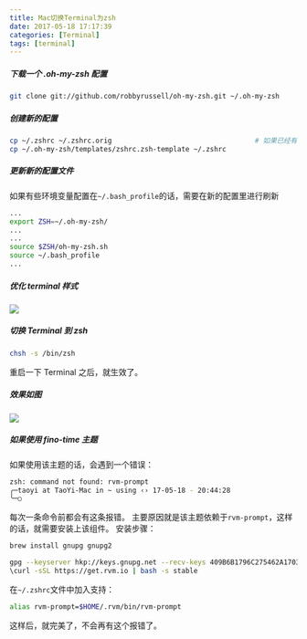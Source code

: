 ```yaml
---
title: Mac切换Terminal为zsh
date: 2017-05-18 17:17:39
categories: [Terminal]
tags: [terminal]
---
```


##### 下载一个 .oh-my-zsh 配置
```bash
git clone git://github.com/robbyrussell/oh-my-zsh.git ~/.oh-my-zsh
```

<!--more-->

##### 创建新的配置
```bash
cp ~/.zshrc ~/.zshrc.orig                                   # 如果已经有一个 .zshrc 文件，备份一下
cp ~/.oh-my-zsh/templates/zshrc.zsh-template ~/.zshrc
```

##### 更新新的配置文件
如果有些环境变量配置在``~/.bash_profile``的话，需要在新的配置里进行刷新
```bash
...
export ZSH=~/.oh-my-zsh/
...
...
source $ZSH/oh-my-zsh.sh
source ~/.bash_profile
...
```

##### 优化 terminal 样式
![](http://o6lw1c1bf.bkt.clouddn.com/终端样式修改.png)

##### 切换 Terminal 到 zsh
```bash
chsh -s /bin/zsh
```
重启一下 Terminal 之后，就生效了。

##### 效果如图
![](http://o6lw1c1bf.bkt.clouddn.com/Terminal效果图.png)

##### 如果使用 fino-time 主题
如果使用该主题的话，会遇到一个错误：
```bash
zsh: command not found: rvm-prompt
╭─taoyi at TaoYi-Mac in ~ using ‹› 17-05-18 - 20:44:28
╰─○ 
```
每次一条命令前都会有这条报错。
主要原因就是该主题依赖于``rvm-prompt``，这样的话，就需要安装上该组件。
安装步骤：
```bash
brew install gnupg gnupg2
```

```bash
gpg --keyserver hkp://keys.gnupg.net --recv-keys 409B6B1796C275462A1703113804BB82D39DC0E3
\curl -sSL https://get.rvm.io | bash -s stable
```
在``~/.zshrc``文件中加入支持：
```bash
alias rvm-prompt=$HOME/.rvm/bin/rvm-prompt
```
这样后，就完美了，不会再有这个报错了。
